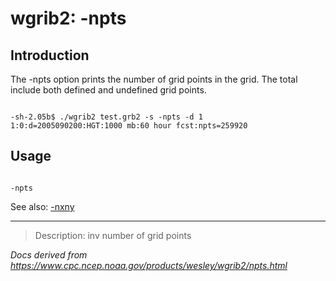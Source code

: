 # wgrib2: -npts

## Introduction

The -npts option prints the number of grid points
in the grid. The total include both defined and undefined grid points.

```

-sh-2.05b$ ./wgrib2 test.grb2 -s -npts -d 1
1:0:d=2005090200:HGT:1000 mb:60 hour fcst:npts=259920

```

## Usage

```

-npts

```

See also: [-nxny](./nxny.html)

---

> Description: inv number of grid points

_Docs derived from <https://www.cpc.ncep.noaa.gov/products/wesley/wgrib2/npts.html>_
